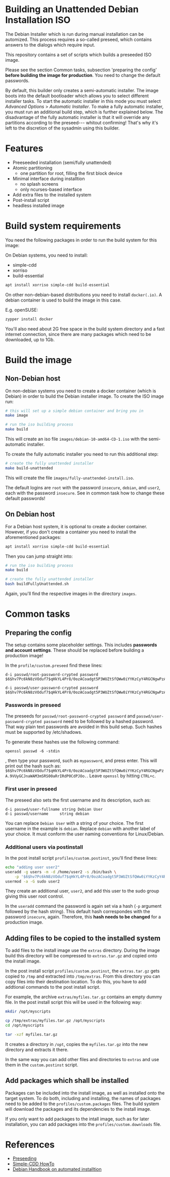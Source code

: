 # Building an Unattended Debian Installation ISO

The Debian Installer which is run during manual installation can be automized.
This process requires a so-called preseed, which contains answers to the dialogs
which require input.

This repository contains a set of scripts which builds a preseeded ISO image.

Please see the section Common tasks, subsection 'preparing the config'
**before building the image for production**. You need to change the default
passwords.

By default, this builder only creates a semi-automatic installer. The image 
boots into the default bootloader which allows you to select different installer
tasks. To start the automatic installer in this mode you must select 
_Advanced Options_ > _Automatic Installer_.
To make a fully automatic installer, you must run an additional build step,
which is further explained below. The disadvantage of the fully automatic 
installer is that it will override any partitions according to the preseed---
whitout confirming! That's why it's left to the discretion of the sysadmin using
this builder.

# Features
* Preeseeded installation (semi/fully unattended)
* Atomic partitioning
  * one partition for root, filling the first block device
* Minimal interface during installtion
  * no splash screens
  * only ncurses-based interface
* Add extra files to the installed system
* Post-install script
* headless installed image

# Build system requirements
You need the following packages in order to run the build system for this image:

On Debian systems, you need to install:
* simple-cdd
* xorriso
* build-essential

```bash
apt install xorriso simple-cdd build-essential
```

On other non-debian-based distributions you need to install `docker(.io)`. A
debian container is used to build the image in this case.

E.g. openSUSE:

```bash
zypper install docker
```

You'll also need about 2G free space in the build system directory and a
fast internet connection, since there are many packages which need to be
downloaded, up to 1Gb.

# Build the image
## Non-Debian host
On non-debian systems you need to create a docker container (which is Debian) in
order to build the Debian installer image. To create the ISO image run:

```bash
# this will set up a simple debian container and bring you in
make image

# run the iso building process
make build
```
This will create an iso file `images/debian-10-amd64-CD-1.iso` with the semi-
automatic installer.

To create the fully automatic installer you need to run this additional step:

```bash
# create the fully unattended installer
make build-unattended
```
This will create the file `images/fully-unattended-install.iso`.

The default logins are `root` with the password  `insecure`, `debian`, and 
`user2`, each with the password `insecure`. See in common task how to change 
these default passwords!

## On Debian host
For a Debian host system, it is optional to create a docker container. However,
if you don't create a container you need to install the aforementioned packages:

```bash
apt install xorriso simple-cdd build-essential
```

Then you can jump straight into:
```bash
# run the iso building process
make build

# create the fully unattended installer
bash buildFullyUnattended.sh
```

Again, you'll find the respective images in the directory `images`.


# Common tasks

## Preparing the config
The setup contains some placeholder settings. This includes **passwords and 
account settings**. These should be replaced before building a production image!

In the `profile/custom.preseed` find these lines:
```
d-i passwd/root-password-crypted password $6$hv7Pc6kN8zVOduf7$qHkYL4Pr8/0ozACoadgt5P3WUZtSfQWw0iYYKzCyY4RGCNgwPzA.9VUyGCJnaWAM3mSRS00aRrIRdP0CdPJOo.

d-i passwd/user-password-crypted password $6$hv7Pc6kN8zVOduf7$qHkYL4Pr8/0ozACoadgt5P3WUZtSfQWw0iYYKzCyY4RGCNgwPzA.9VUyGCJnaWAM3mSRS00aRrIRdP0CdPJOo.
```

### Passwords in preseed
The preseeds for `passwd/root-password-crypted password` and 
`passwd/user-password-crypted password` need to be followed by a hashed 
password. That way plain text passwords are avoided in this build setup. Such 
hashes must be supported by /etc/shadows.

To generate these hashes use the following command:

```
openssl passwd -6 -stdin
```
, then type your password, such as `mypassword`, and press enter. This will 
print out the hash such as:
`$6$hv7Pc6kN8zVOduf7$qHkYL4Pr8/0ozACoadgt5P3WUZtSfQWw0iYYKzCyY4RGCNgwPzA.9VUyGCJnaWAM3mSRS00aRrIRdP0CdPJOo.`.
Leave `openssl` by hitting `CTRL+c`.


### First user in preseed
The preseed also sets the first username and its description, such as:

```
d-i passwd/user-fullname string Debian User
d-i passwd/username     string debian
```

You can replace `Debian User` with a string of your choice. The first username 
in the example is `debian`. Replace `debian` with another label of your choice.
It must conform the user naming conventions for Linux/Debian.

### Additional users via postinstall
In the post install script `profiles/custom.postinst`, you'll find these lines:

```bash
echo "adding user user2"
useradd -g users -m -d /home/user2 -s /bin/bash \
	-p '$6$hv7Pc6kN8zVOduf7$qHkYL4Pr8/0ozACoadgt5P3WUZtSfQWw0iYYKzCyY4RGCNgwPzA.9VUyGCJnaWAM3mSRS00aRrIRdP0CdPJOo.' user2
usermod -a -G sudo user2
```

They create an additional user, `user2`, and add this user to the sudo group 
giving this user root control.

In the `useradd` command the password is again set via a hash (`-p` argument 
followed by the hash string). This default hash correspondes with the password 
`insecure`, again. Therefore, this **hash needs to be changed** for a production
image.

## Adding files to be copied to the installed system
To add files to the install image use the `extras` directory. During the image 
build this directory will be compressed to `extras.tar.gz` and copied onto the 
install image.

In the post install script `profiles/custom.postinst`, the `extras.tar.gz` 
gets copied to `/tmp` and extracted into `/tmp/extras`. From this directory you
can copy files into their destination location. To do this, you have to add 
addtional commands to the post install script.

For example, the archive `extras/myfiles.tar.gz` contains an empty dummy file. 
In the post install script this will be used in the following way:

```bash
mkdir /opt/myscripts

cp /tmp/extras/myfiles.tar.gz /opt/myscripts
cd /opt/myscripts

tar -xzf myfiles.tar.gz
```

It creates a directory in `/opt`, copies the `myfiles.tar.gz` into the new 
directory and extracts it there.

In the same way you can add other files and directories to `extras` and use 
them in the `custom.postinst` script.

## Add packages which shall be installed
Packages can be included into the install image, as well as installed onto the 
target system.
To do both, including and installing, the names of packages need to be added to 
the `profiles/custom.packages` files. The build system will download the 
packages and its dependencies to the install image.

If you only want to add packages to the intall image, such as for later 
installation, you can add packages into the `profiles/custom.downloads` 
file.

# References

* [Preseeding](https://wiki.debian.org/DebianInstaller/Preseed)
* [Simple-CDD HowTo](https://wiki.debian.org/Simple-CDD/Howto)
* [Debian Handbook on automated installtion](https://debian-handbook.info/browse/squeeze/sect.automated-installation.html)


